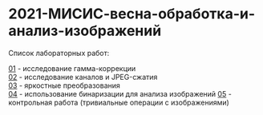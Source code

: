 # 2021-МИСИС-весна-обработка-и-анализ-изображений
Список лабораторных работ:

[01](prj.labs/lab01/lab01.report.md.in.txt) - исследование гамма-коррекции  
[02](prj.labs/lab02/lab02.report.md.in.txt) - исследование каналов и JPEG-сжатия  
[03](prj.labs/lab03/lab03.report.md.in.txt) - яркостные преобразования  
[04](prj.labs/lab04/lab04.report.md.in.txt) - использование бинаризации для анализа изображений
[05](prj.labs/cw01/cw01.report.md.in.txt) - контрольная работа (тривиальные операции с изображениями)
